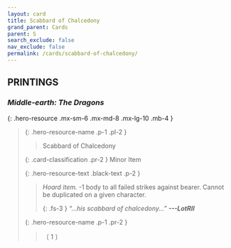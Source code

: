 ```yaml
---
layout: card
title: Scabbard of Chalcedony
grand_parent: Cards
parent: S
search_exclude: false
nav_exclude: false
permalink: /cards/scabbard-of-chalcedony/
---
```


## PRINTINGS


### _Middle-earth: The Dragons_

{: .hero-resource .mx-sm-6 .mx-md-8 .mx-lg-10 .mb-4 }
> {: .hero-resource-name .p-1 .pl-2 }
> > <div class="card-mp"></div>
> > <div class="card-name">Scabbard of Chalcedony</div>
>
> {: .card-classification .pr-2 }
> Minor Item
>
> {: .hero-resource-text .black-text .p-2 }
> > _Hoard item._ -1 body to all failed strikes against bearer. Cannot be duplicated on a given character.   
> > 
> > {: .fs-3 } 
> > _“...his scabbard of chalcedony...”_ ***---&#65279;LotRII*** 
> 
> {: .hero-resource-name .p-1 .pr-2 }
> > <div class="card-shield"></div>
> > <div class="card-corruption">〔 1 〕</div>
